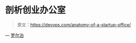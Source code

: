 # 剖析创业办公室

> 原文：<https://devops.com/anatomy-of-a-startup-office/>

— [罗尔泊](https://devops.com/author/breselman/)